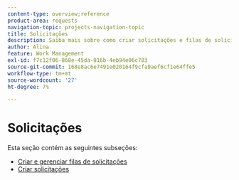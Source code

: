 ```yaml
---
content-type: overview;reference
product-area: requests
navigation-topic: projects-navigation-topic
title: Solicitações
description: Saiba mais sobre como criar solicitações e filas de solicitações nas seções a seguir.
author: Alina
feature: Work Management
exl-id: f7c12f06-868e-45da-816b-4eb94e06c783
source-git-commit: 168e8ac6e7491e020164f9cfa9aef6cf1e64ffe5
workflow-type: tm+mt
source-wordcount: '27'
ht-degree: 7%

---
```


# Solicitações

Esta seção contém as seguintes subseções:

* [Criar e gerenciar filas de solicitações](../../manage-work/requests/create-and-manage-request-queues/create-manage-request-queues.md)
* [Criar solicitações](../../manage-work/requests/create-requests/create-requests.md)
